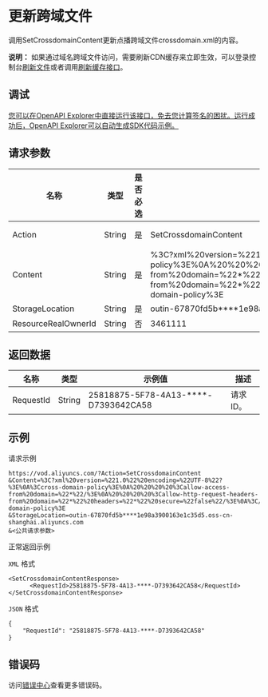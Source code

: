 # 更新跨域文件

调用SetCrossdomainContent更新点播跨域文件crossdomain.xml的内容。

**说明：** 如果通过域名跨域文件访问，需要刷新CDN缓存来立即生效，可以登录控制台[刷新文件](~~86098~~)或者调用[刷新缓存接口](~~69215~~)。

## 调试

[您可以在OpenAPI Explorer中直接运行该接口，免去您计算签名的困扰。运行成功后，OpenAPI Explorer可以自动生成SDK代码示例。](https://api.aliyun.com/#product=vod&api=SetCrossdomainContent&type=RPC&version=2017-03-21)

## 请求参数

|名称|类型|是否必选|示例值|描述|
|--|--|----|---|--|
|Action|String|是|SetCrossdomainContent|系统规定参数。取值：**SetCrossdomainContent**。 |
|Content|String|是|%3C?xml%20version=%221.0%22%20encoding=%22UTF-8%22?%3E%0A%3Ccross-domain-policy%3E%0A%20%20%20%20%3Callow-access-from%20domain=%22\*%22/%3E%0A%20%20%20%20%3Callow-http-request-headers-from%20domain=%22\*%22%20headers=%22\*%22%20secure=%22false%22/%3E%0A%3C/cross-domain-policy%3E|跨域文件内容。xml格式，不超过2048个字符。 |
|StorageLocation|String|是|outin-67870fd5b\*\*\*\*1e98a3900163e1c35d5.oss-cn-shanghai.aliyuncs.com|OSS存储地址。 |
|ResourceRealOwnerId|String|否|3461111|资源所有者ID。 |

## 返回数据

|名称|类型|示例值|描述|
|--|--|---|--|
|RequestId|String|25818875-5F78-4A13-\*\*\*\*-D7393642CA58|请求ID。 |

## 示例

请求示例

```
https://vod.aliyuncs.com/?Action=SetCrossdomainContent
&Content=%3C?xml%20version=%221.0%22%20encoding=%22UTF-8%22?%3E%0A%3Ccross-domain-policy%3E%0A%20%20%20%20%3Callow-access-from%20domain=%22*%22/%3E%0A%20%20%20%20%3Callow-http-request-headers-from%20domain=%22*%22%20headers=%22*%22%20secure=%22false%22/%3E%0A%3C/cross-domain-policy%3E
&StorageLocation=outin-67870fd5b****1e98a3900163e1c35d5.oss-cn-shanghai.aliyuncs.com
&<公共请求参数>
```

正常返回示例

`XML` 格式

```
<SetCrossdomainContentResponse>
      <RequestId>25818875-5F78-4A13-****-D7393642CA58</RequestId>
</SetCrossdomainContentResponse>
```

`JSON` 格式

```
{
    "RequestId": "25818875-5F78-4A13-****-D7393642CA58"
}
```

## 错误码

访问[错误中心](https://error-center.aliyun.com/status/product/vod)查看更多错误码。

